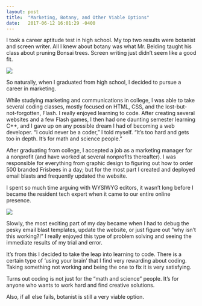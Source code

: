 ```yaml
---
layout: post
title:  "Marketing, Botany, and Other Viable Options"
date:   2017-06-12 16:01:29 -0400
---
```



I took a career aptitude test in high school. My top two results were botanist and screen writer. All I knew about botany was what Mr. Belding taught his class about pruning Bonsai trees. Screen writing just didn’t seem like a good fit. 

![](http://oi53.tinypic.com/oiaw0j.jpg)


So naturally, when I graduated from high school, I decided to pursue a career in marketing.

While studying marketing and communications in college, I was able to take several coding classes, mostly focused on HTML, CSS, and the lost-but-not-forgotten, Flash. I really enjoyed learning to code. After creating several websites and a few Flash games, I then had one daunting semester learning C++, and I gave up on any possible dream I had of becoming a web developer. “I could never be a coder,” I told myself. “It’s too hard and gets too in depth. It’s for math and science people.” 

After graduating from college, I accepted a job as a marketing manager for a nonprofit (and have worked at several nonprofits thereafter). I was responsible for everything from graphic design to figuring out how to order 500 branded Frisbees in a day; but for the most part I created and deployed email blasts and frequently updated the website.

I spent so much time arguing with WYSIWYG editors, it wasn’t long before I became the resident tech expert when it came to our entire online presence.

![](https://www.drupal.org/files/wysiwyg-editors-are-bad.jpeg)

Slowly, the most exciting part of my day became when I had to debug the pesky email blast templates, update the website, or just figure out “why isn’t this working?!” I really enjoyed this type of problem solving and seeing the immediate results of my trial and error.

It’s from this I decided to take the leap into learning to code. There is a certain type of ‘using your brain’ that I find very rewarding about coding. Taking something not working and being the one to fix it is very satisfying. 

Turns out coding is not just for the “math and science” people. It’s for anyone who wants to work hard and find creative solutions.

Also, if all else fails, botanist is still a very viable option.

